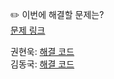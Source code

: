 ✏️ 이번에 해결할 문제는? <br>
[문제 링크](https://www.acmicpc.net/problem/23309)

권현욱: [해결 코드]() <br>
김동국: [해결 코드]() <br>
